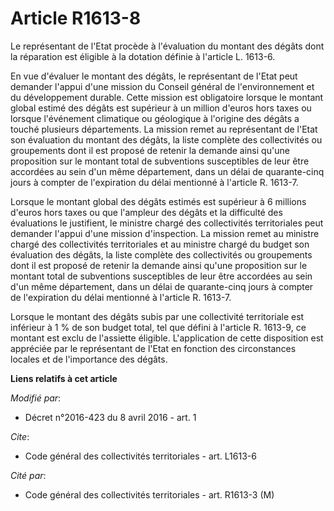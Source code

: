 # Article R1613-8

Le représentant de l'Etat procède à l'évaluation du montant des dégâts dont la réparation est éligible à la dotation définie
à l'article L. 1613-6. 

En vue d'évaluer le montant des dégâts, le représentant de l'Etat peut demander l'appui d'une mission du Conseil général de
l'environnement et du développement durable. Cette mission est obligatoire lorsque le montant global estimé des dégâts est
supérieur à un million d'euros hors taxes ou lorsque l'événement climatique ou géologique à l'origine des dégâts a touché
plusieurs départements. La mission remet au représentant de l'Etat son évaluation du montant des dégâts, la liste complète
des collectivités ou groupements dont il est proposé de retenir la demande ainsi qu'une proposition sur le montant total de
subventions susceptibles de leur être accordées au sein d'un même département, dans un délai de quarante-cinq jours à compter
de l'expiration du délai mentionné à l'article R. 1613-7. 

Lorsque le montant global des dégâts estimés est supérieur à 6 millions d'euros hors taxes ou que l'ampleur des dégâts et la
difficulté des évaluations le justifient, le ministre chargé des collectivités territoriales peut demander l'appui d'une
mission d'inspection. La mission remet au ministre chargé des collectivités territoriales et au ministre chargé du budget son
évaluation des dégâts, la liste complète des collectivités ou groupements dont il est proposé de retenir la demande ainsi
qu'une proposition sur le montant total de subventions susceptibles de leur être accordées au sein d'un même département,
dans un délai de quarante-cinq jours à compter de l'expiration du délai mentionné à l'article R. 1613-7. 

Lorsque le montant des dégâts subis par une collectivité territoriale est inférieur à 1 % de son budget total, tel que défini
à l'article R. 1613-9, ce montant est exclu de l'assiette éligible. L'application de cette disposition est appréciée par le
représentant de l'Etat en fonction des circonstances locales et de l'importance des dégâts.

**Liens relatifs à cet article**

_Modifié par_:

  - Décret n°2016-423 du 8 avril 2016 - art. 1

_Cite_:

  - Code général des collectivités territoriales - art. L1613-6

_Cité par_:

  - Code général des collectivités territoriales - art. R1613-3 (M)
